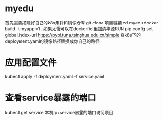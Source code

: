 # myedu
首先需要搭建好自己的k8s集群和镜像仓库
git clone 项目链接 
cd myedu
docker build -t myapp:v1 .  如果太慢可以在dockerfiel里加清华源RUN pip config set global.index-url https://pypi.tuna.tsinghua.edu.cn/simple
将k8s下的deployment.yaml的镜像路径替换成你自己的路径
# 应用配置文件
kubectl apply -f deployment.yaml -f service.yaml
# 查看service暴露的端口
kubectl get service
本机Ip+service暴露的端口访问项目
